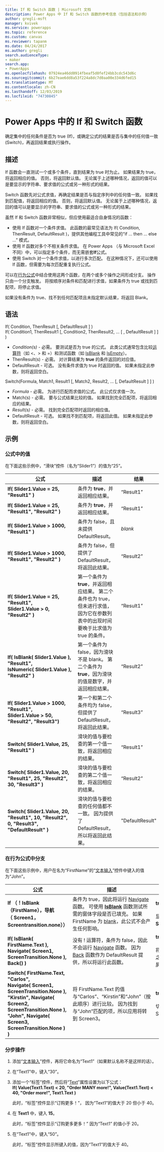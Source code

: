 ```yaml
---
title: If 和 Switch 函数 | Microsoft 文档
description: Power Apps 中 If 和 Switch 函数的参考信息（包括语法和示例）
author: gregli-msft
manager: kvivek
ms.service: powerapps
ms.topic: reference
ms.custom: canvas
ms.reviewer: tapanm
ms.date: 04/24/2017
ms.author: gregli
search.audienceType:
- maker
search.app:
- PowerApps
ms.openlocfilehash: 07924ea46dd0914fbeaf5d0fef24bb3cdc543d6c
ms.sourcegitcommit: 6b27eae6dd8a53f224a8dc7d0aa00e334d6fed15
ms.translationtype: MT
ms.contentlocale: zh-CN
ms.lasthandoff: 12/03/2019
ms.locfileid: "74730845"
---
```

# <a name="if-and-switch-functions-in-power-apps"></a>Power Apps 中的 If 和 Switch 函数
确定集中的任何条件是否为 true (If)，或确定公式的结果是否与集中的任何值一致 (Switch)，再返回结果或执行操作。

## <a name="description"></a>描述
If 函数会一直测试一个或多个条件，直到结果为 true 时为止。 如果结果为 true，将返回相应的值。 否则，将返回默认值。 无论属于上述哪种情况，返回的值可以是要显示的字符串、要求值的公式或另一种形式的结果。

Switch 函数先对公式求值，再确定结果是否与指定序列中的任何值一致。 如果找到匹配值，将返回相应的值。 否则，将返回默认值。 无论属于上述哪种情况，返回的值可以是要显示的字符串、要求值的公式或另一种形式的结果。

虽然 If 和 Switch 函数非常相似，但应使用最适合自身情况的函数：

* 使用 If 函数对一个条件求值。 此函数的最常见语法为 If( Condition, ThenResult, DefaultResult )，提供其他编程工具中常见的“if …  then … else …” 模式。
* 使用 If 函数对多个不相关条件求值。 在 Power Apps （与 Microsoft Excel 不同）中，可以指定多个条件，而无需嵌套**If**公式。
* 使用 Switch 对一个条件求值，以进行多次匹配。 在这种情况下，还可以使用 If 函数，但需要为每次匹配重复执行公式。

可以在[行为公式](../working-with-formulas-in-depth.md)中结合使用这两个函数，在两个或多个操作之间形成分支。 操作只由一个分支触发。 将按顺序对条件和匹配进行求值，如果条件为 true 或找到匹配项，将停止求值。

如果没有条件为 true、找不到任何匹配项且未指定默认结果，将返回 Blank。

## <a name="syntax"></a>语法
If( Condition, ThenResult [, DefaultResult ] )<br>If( Condition1, ThenResult1 [, Condition2, ThenResult2, ... [ , DefaultResult ] ] )

* *Condition(s)* - 必需。 要测试是否为 true 的公式。 此类公式通常包含比较[运算符](operators.md)（如 <、> 和 =）和测试函数（如 [IsBlank](function-isblank-isempty.md) 和 [IsEmpty](function-isblank-isempty.md)）。
* ThenResult(s) - 必需。 对计算结果为 **true** 的条件返回的对应值。
* DefaultResult - 可选。 没有条件求值为 true 时返回的值。  如果未指定此参数，则将返回空白。

Switch(Formula, Match1, Result1 [, Match2, Result2, ... [, DefaultResult ] ] )

* *Formula* - 必需。 为进行匹配而求值的公式。  此公式仅求值一次。
* Match(s) - 必需。 要与公式结果比较的值。  如果找到完全匹配项，将返回相应的结果。
* *Result(s)* - 必需。 找到完全匹配项时返回的相应值。
* DefaultResult - 可选。 如果找不到匹配项，将返回此值。 如果未指定此参数，则将返回空白。

## <a name="examples"></a>示例
### <a name="values-in-formulas"></a>公式中的值
在下面这些示例中，“滑块”控件（名为“Slider1”）的值为“25”。

| 公式 | 描述 | 结果 |
| --- | --- | --- |
| **If( Slider1.Value&nbsp;=&nbsp;25, "Result1" )** |条件为 **true**，并返回相应结果。 |“Result1” |
| **If( Slider1.Value&nbsp;=&nbsp;25, "Result1", "Result2" )** |条件为 **true**，并返回相应结果。 |“Result1” |
| **If( Slider1.Value&nbsp;>&nbsp;1000, "Result1" )** |条件为 false，且未提供 DefaultResult。 |*blank* |
| **If( Slider1.Value&nbsp;>&nbsp;1000, "Result1", "Result2" )** |条件为 false，但提供了 DefaultResult，将返回此结果。 |“Result2” |
| **If( Slider1.Value&nbsp;=&nbsp;25, "Result1", Slider1.Value&nbsp;>&nbsp;0, "Result2" )** |第一个条件为 **true**，并返回相应结果。 第二个条件也为 true，但未进行求值，因为它在参数列表中的出现时间要晚于比求值为 true 的条件。 |“Result1” |
| **If( IsBlank(&nbsp;Slider1.Value&nbsp;), "Result1", IsNumeric(&nbsp;Slider1.Value&nbsp;), "Result2" )** |第一个条件为 false，因为滑块不是 blank。 第二个条件为 **true**，因为滑块的值是数字，并返回相应结果。 |“Result2” |
| **If( Slider1.Value&nbsp;>&nbsp;1000, "Result1", Slider1.Value&nbsp;>&nbsp;50, "Result2", "Result3")** |第一个和第二个条件均为 false，但提供了 DefaultResult，将返回此结果。 |“Result3” |
| **Switch( Slider1.Value, 25, "Result1" )** |滑块的值与要检查的第一个值一致，将返回相应的结果。 |“Result1” |
| **Switch( Slider1.Value, 20, "Result1", 25, "Result2", 30, "Result3" )** |滑块的值与要检查的第二个值一致，将返回相应的结果。 |“Result2” |
| **Switch( Slider1.Value, 20, "Result1", 10, "Result2", 0, "Result3", "DefaultResult" )** |滑块的值与要检查的任何值都不一致。  因为提供了 DefaultResult，所以将返回此结果。 |"DefaultResult" |

### <a name="branching-in-behavior-formulas"></a>在行为公式中分支
在下面这些示例中，用户在名为“FirstName”的“[文本输入](../controls/control-text-input.md)”控件中键入的值为“John”。

| 公式 | 描述 | 结果 |
| --- | --- | --- |
| **If （！IsBlank （FirstName），导航（&nbsp;Screen1，Screentransition.none））** |条件为 true，因此将运行 [Navigate](function-navigate.md) 函数。 可使用 **[IsBlank](function-isblank-isempty.md)** 函数测试所需的窗体字段是否已填充。  如果 FirstName 为 [blank](function-isblank-isempty.md)，此公式不会产生任何影响。 |**true**<br><br>显示更改为 **Screen1**。 |
| **If( IsBlank( FirstName.Text ), Navigate(&nbsp;Screen1, ScreenTransition.None ), Back() )** |没有 ! 运算符，条件为 false，因此不会运行 [Navigate](function-navigate.md) 函数。 因为 [Back](function-navigate.md) 函数作为 DefaultResult 提供，所以将运行此函数。 |**true**<br><br>将重新显示之前显示的屏幕。 |
| **Switch( FirstName.Text, "Carlos", Navigate(&nbsp;Screen1, ScreenTransition.None ), "Kirstin", Navigate( Screen2, ScreenTransition.None ), "John", Navigate( Screen3, ScreenTransition.None ) )** |将 FirstName.Text 的值与“Carlos”、“Kirstin”和“John”（按此顺序）进行比较。 因为找到与“John”匹配的项，所以应用将转到 Screen3。 |**true**<br><br>切换显示 Screen3。 |

### <a name="step-by-step"></a>分步操作
1. 添加“[文本输入](../controls/control-text-input.md)”控件，再将它命名为“Text1”（如果默认名称不是这样的话）。
2. 在“Text1”中，键入“30”。
3. 添加一个“标签”控件，然后将“[Text](../controls/properties-core.md)”属性设置为以下公式：<br>
   **If( Value(Text1.Text) < 20, "Order MANY more!", Value(Text1.Text) < 40, "Order more!", Text1.Text )**
   
    此时，“标签”控件显示“订购更多！”， 因为“Text1”的值大于 20 但小于 40。
4. 在 **Text1** 中，键入 **15**。
   
    此时，“标签”控件显示“订购更多更多！” 因为“Text1” 的值小于 20。
5. 在“Text1”中，键入“50”。
   
    此时，“标签”控件显示所键入的值，因为“Text1”的值大于 40。

